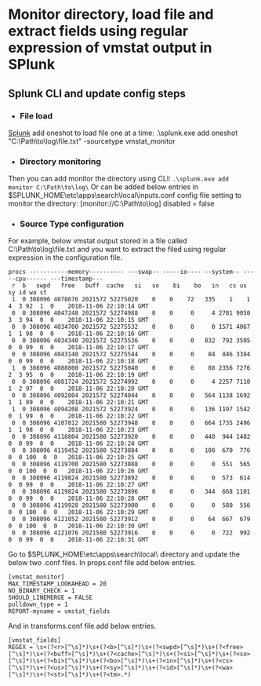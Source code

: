 # Monitor directory, load file and extract fields using regular expression of vmstat output in SPlunk
## Splunk CLI and update config steps
 * ### File load
[Splunk](https://www.splunk.com/) add oneshot to load file one at a time:
.\splunk.exe add oneshot "C:\Path\to\log\file.txt" -sourcetype vmstat_monitor

* ###	Directory monitoring
Then you can add monitor the directory using CLI:
```.\splunk.exe add monitor C:\Path\to\log\```
Or can be added below entries in $SPLUNK_HOME\etc\apps\search\local\inputs.conf config file setting to monitor the directory:
[monitor://C:\Path\to\log\]
disabled = false

* ###	Source Type configuration
For example, below vmstat output stored in a file called C:\Path\to\log\file.txt and you want to extract the filed using regular expression in the configuration file.
```
procs -----------memory---------- ---swap-- -----io---- --system-- -----cpu------ ---timestamp---
 r  b   swpd   free   buff  cache   si   so    bi    bo   in   cs us sy id wa st
 1  0 308096 4078676 2021572 52275020    0    0    72   335    1    1  4  3 92  1  0    2018-11-06 22:10:14 GMT
 0  0 308096 4047248 2021572 52274988    0    0     0     4 2781 9050  3  3 94  0  0    2018-11-06 22:10:15 GMT
 0  0 308096 4034700 2021572 52275532    0    0     0     0 1571 4067  1  1 98  0  0    2018-11-06 22:10:16 GMT
 0  0 308096 4034340 2021572 52275536    0    0     0   832  792 3505  0  0 99  0  0    2018-11-06 22:10:17 GMT
 0  0 308096 4043140 2021572 52275544    0    0     0    84  846 3384  0  0 99  0  0    2018-11-06 22:10:18 GMT
 1  0 308096 4088800 2021572 52275040    0    0     0    88 2356 7276  2  3 95  0  0    2018-11-06 22:10:19 GMT
 0  0 308096 4081724 2021572 52274992    0    0     0     4 2257 7110  1  2 97  0  0    2018-11-06 22:10:20 GMT
 0  0 308096 4092804 2021572 52274044    0    0     0   564 1138 1692  1  1 99  0  0    2018-11-06 22:10:21 GMT
 1  0 308096 4094208 2021572 52273924    0    0     0   136 1197 1542  0  1 99  0  0    2018-11-06 22:10:22 GMT
 0  0 308096 4107812 2021580 52273948    0    0     0   664 1735 2496  1  1 98  0  0    2018-11-06 22:10:23 GMT
 0  0 308096 4118804 2021580 52273920    0    0     0   440  944 1482  0  0 99  0  0    2018-11-06 22:10:24 GMT
 0  0 308096 4119452 2021580 52273884    0    0     0   100  670  776  0  0 100  0  0   2018-11-06 22:10:25 GMT
 0  0 308096 4119700 2021580 52273888    0    0     0     0  551  565  0  0 100  0  0   2018-11-06 22:10:26 GMT
 0  0 308096 4119824 2021580 52273892    0    0     0     0  573  614  0  0 99  0  0    2018-11-06 22:10:27 GMT
 0  0 308096 4119824 2021580 52273896    0    0     0   344  668 1101  0  0 99  0  0    2018-11-06 22:10:28 GMT
 0  0 308096 4119928 2021580 52273900    0    0     0     0  580  556  0  0 100  0  0   2018-11-06 22:10:29 GMT
 0  0 308096 4121052 2021580 52273912    0    0     0    64  667  679  0  0 100  0  0   2018-11-06 22:10:30 GMT
 0  0 308096 4121076 2021580 52273916    0    0     0     0  722  992  0  0 99  0  0    2018-11-06 22:10:31 GMT
```
Go to $SPLUNK_HOME\etc\apps\search\local\ directory and update the below two .conf files. In props.conf file add below entries.
```
[vmstat_monitor]
MAX_TIMESTAMP_LOOKAHEAD = 20
NO_BINARY_CHECK = 1
SHOULD_LINEMERGE = FALSE
pulldown_type = 1
REPORT-myname = vmstat_fields
```
And in transforms.conf file add below entries.
```
[vmstat_fields]
REGEX = \s+(?<r>[^\s]*)\s+(?<b>[^\s]*)\s+(?<swpd>[^\s]*)\s+(?<free>[^\s]*)\s+(?<buff>[^\s]*)\s+(?<cache>[^\s]*)\s+(?<si>[^\s]*)\s+(?<so>[^\s]*)\s+(?<bi>[^\s]*)\s+(?<bo>[^\s]*)\s+(?<in>[^\s]*)\s+(?<cs>[^\s]*)\s+(?<us>[^\s]*)\s+(?<sy>[^\s]*)\s+(?<id>[^\s]*)\s+(?<wa>[^\s]*)\s+(?<st>[^\s]*)\s+(?<tm>.*)
```
